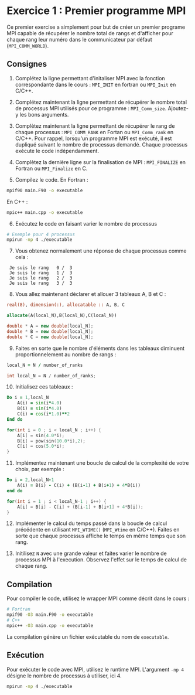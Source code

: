 # Exercice 1 : Premier programme MPI

Ce premier exercise a simplement pour but de créer un premier programe MPI
capable de récupérer le nombre total de rangs et d'afficher pour chaque rang leur numéro dans le communicateur par défaut (`MPI_COMM_WORLD`).

## Consignes

1. Complétez la ligne permettant d'initaliser MPI avec la fonction correspondante dans le cours : `MPI_INIT` en fortran ou `MPI_Init` en C/C++.

2. Complétez maintenant la ligne permettant de récupérer le nombre total de processus MPI utilisés pour ce programme : `MPI_Comm_size`. Ajoutez-y les bons arguments.

3. Complètez maintenant la ligne permettant de récupérer le rang de chaque processus : `MPI_COMM_RANK` en Fortan ou `MPI_Comm_rank` en C/C++.
   Pour rappel, lorsqu'un programme MPI est exécuté, il est dupliqué suivant le nombre de processus demandé.
   Chaque processus exécute le code indépendamment.

4. Complètez la dernière ligne sur la finalisation de MPI : `MPI_FINALIZE` en Fortran ou `MPI_Finalize` en C.

5. Compilez le code.
En Fortran :
```bash
mpif90 main.F90 -o executable
```
En C++ :
```bash
mpic++ main.cpp -o executable
```

6. Exécutez le code en faisant varier le nombre de processus

```bash
# Exemple pour 4 processus
mpirun -np 4 ./executable
```

7. Vous obtenez normalement une réponse de chaque processus comme cela :

```
 Je suis le rang   0 /  3
 Je suis le rang   1 /  3
 Je suis le rang   2 /  3
 Je suis le rang   3 /  3

```

8. Vous allez maintenant déclarer et allouer 3 tableaux A, B et C :

```fortran
real(8), dimension(:), allocatable :: A, B, C

allocate(A(local_N),B(local_N),C(local_N))
```

```C++
double * A = new double[local_N];
double * B = new double[local_N];
double * C = new double[local_N];
```

9. Faites en sorte que le nombre d'éléments dans les tableaux diminuent proportionnelement au nombre de rangs :
```fortran
local_N = N / number_of_ranks
```

```C++
int local_N = N / number_of_ranks;
```

10. Initialisez ces tableaux :
```fortran
Do i = 1,local_N
    A(i) = sin(i*4.0)
    B(i) = sin(i*4.0)
    C(i) = cos(i*1.0)**2
End do
```

```C++
for(int i = 0 ; i < local_N ; i++) {
    A[i] = sin(4.0*i);
    B[i] = pow(sin(10.0*i),2);
    C[i] = cos(5.0*i);
}
```

11. Implémentez maintenant une boucle de calcul de la complexité de votre choix, par exemple :
```fortran
Do i = 2,local_N-1
    A(i) = B(i) - C(i) + (B(i-1) + B(i+1) + 4*B(i))
end do
```

```C++
for(int i = 1 ; i < local_N-1 ; i++) {
    A[i] = B[i] - C[i] + (B[i-1] + B[i+1] + 4*B[i]);
}
```

12. Implémenter le calcul du temps passé dans la boucle de calcul précédente en utilisant `MPI_WTIME()` (`MPI_Wtime` en C/C++).
Faites en sorte que chaque processus affiche le temps en même temps que son rang.

13. Initilisez `N` avec une grande valeur et faites varier le nombre de processus MPI à l'execution.
Observez l'effet sur le temps de calcul de chaque rang.

## Compilation

Pour compiler le code, utilisez le wrapper MPI comme décrit dans le cours :

```bash
# Fortran
mpif90 -O3 main.F90 -o executable
# C++
mpic++ -O3 main.cpp -o executable
```

La compilation génère un fichier exécutable du nom de `executable`.

## Exécution

Pour exécuter le code avec MPI, utilisez le runtime MPI.
L'argument `-np 4` désigne le nombre de processus à utiliser, ici 4.

```bash
mpirun -np 4 ./executable
